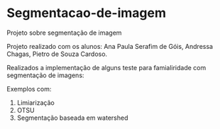 # Segmentacao-de-imagem
Projeto sobre segmentação de imagem

Projeto realizado com os alunos: 
Ana Paula Serafim de Góis, 
Andressa Chagas, 
Pietro de Souza Cardoso. 

Realizados a implementação de alguns teste para famialiridade com segmentação de imagens:

Exemplos com: 
   1.   Limiarização  
   2.   OTSU
   3.   Segmentação baseada em watershed 
